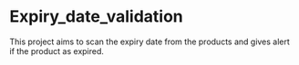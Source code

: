 # Expiry_date_validation
This project aims to scan the expiry date from the products and gives alert if the product as expired.
